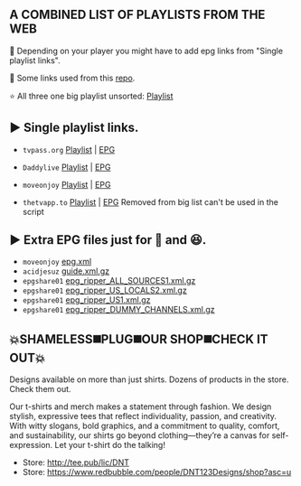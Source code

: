 ## A COMBINED LIST OF PLAYLISTS FROM THE WEB

📌 Depending on your player you might have to add epg links from "Single playlist links".


👀 Some links used from this [repo](https://github.com/pigzillaaaaa/iptv-scraper).


⭐ All three one big playlist unsorted: [Playlist](https://raw.githubusercontent.com/BuddyChewChew/combine-remote-playlists/refs/heads/main/combined_playlist.m3u)


## ▶️ Single playlist links.

- `tvpass.org` [Playlist](https://raw.githubusercontent.com/pigzillaaaaa/iptv-scraper/refs/heads/main/tvpass-all.m3u8) | [EPG](https://raw.githubusercontent.com/pigzillaaaaa/iptv-scraper/refs/heads/main/tvpass-all.m3u8)
- `Daddylive` [Playlist](https://raw.githubusercontent.com/pigzillaaaaa/iptv-scraper/refs/heads/main/daddylive-channels-tivimate.m3u8) | [EPG](https://raw.githubusercontent.com/pigzillaaaaa/iptv-scraper/refs/heads/main/daddylive-channels-tivimate.m3u8)
- `moveonjoy` [Playlist](https://raw.githubusercontent.com/BuddyChewChew/MoveOnJoy/refs/heads/main/MoveOnJoy.m3u8) | [EPG](https://github.com/pigzillaaaaa/iptv-scraper/raw/refs/heads/main/epgs/moveonjoy-epg.xml.gz)


- `thetvapp.to` [Playlist](https://raw.githubusercontent.com/mikekaprielian/rtnaodhor93n398/refs/heads/main/en/videoall.m3u) | [EPG](https://raw.githubusercontent.com/mikekaprielian/rtnaodhor93n398/refs/heads/main/en/videoall.xml) Removed from big list can't be used in the script

## ▶️ Extra EPG files just for 💩 and 😆.

- `moveonjoy` [epg.xml](https://raw.githubusercontent.com/ydbf/MoveOnJoy/refs/heads/main/epg.xml)
- `acidjesuz` [guide.xml.gz](https://github.com/acidjesuz/EPGTalk/raw/refs/heads/master/guide.xml.gz)
- `epgshare01` [epg_ripper_ALL_SOURCES1.xml.gz](https://epgshare01.online/epgshare01/epg_ripper_ALL_SOURCES1.xml.gz)
- `epgshare01` [epg_ripper_US_LOCALS2.xml.gz](https://epgshare01.online/epgshare01/epg_ripper_US_LOCALS2.xml.gz)
- `epgshare01` [epg_ripper_US1.xml.gz](https://epgshare01.online/epgshare01/epg_ripper_US1.xml.gz)
- `epgshare01` [epg_ripper_DUMMY_CHANNELS.xml.gz](https://epgshare01.online/epgshare01/epg_ripper_DUMMY_CHANNELS.xml.gz)



## 💥SHAMELESS◼️PLUG◼️OUR SHOP◼️CHECK IT OUT💥
Designs available on more than just shirts. Dozens of products in the store. Check them out.
>
Our t-shirts and merch makes a statement through fashion. We design stylish, expressive tees that reflect individuality, passion, and creativity. With witty slogans, bold graphics, and a commitment to quality, comfort, and sustainability, our shirts go beyond clothing—they’re a canvas for self-expression. Let your t-shirt do the talking!
- Store: http://tee.pub/lic/DNT
- Store: https://www.redbubble.com/people/DNT123Designs/shop?asc=u
